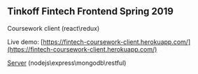 ## Tinkoff Fintech Frontend Spring 2019

Coursework client (react\redux)

Live demo: [https://fintech-coursework-client.herokuapp.com/](https://fintech-coursework-client.herokuapp.com/)

[Server](https://github.com/sa1dai/tfs-fintech-coursework-server) (nodejs\express\mongodb\restful)
